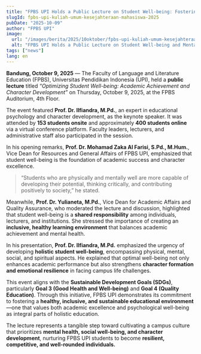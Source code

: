 ```yaml
---
title: "FPBS UPI Holds a Public Lecture on Student Well-being: Fostering Academic Achievement and Sustainable Mental Health"
slugId: fpbs-upi-kuliah-umum-kesejahteraan-mahasiswa-2025
pubDate: "2025-10-09"
author: "FPBS UPI"
image:
  url: "/images/berita/2025/10oktober/fpbs-upi-kuliah-umum-kesejahteraan-mahasiswa-2025.webp"
  alt: "FPBS UPI Holds a Public Lecture on Student Well-being and Mental Health"
tags: ["news"]
lang: en
---
```


**Bandung, October 9, 2025** — The Faculty of Language and Literature Education (FPBS), Universitas Pendidikan Indonesia (UPI), held a **public lecture** titled *“Optimizing Student Well-being: Academic Achievement and Character Development”* on Thursday, October 9, 2025, at the FPBS Auditorium, 4th Floor.  

The event featured **Prof. Dr. Ilfiandra, M.Pd.**, an expert in educational psychology and character development, as the keynote speaker. It was attended by **153 students onsite** and approximately **400 students online** via a virtual conference platform. Faculty leaders, lecturers, and administrative staff also participated in the session.  

In his opening remarks, **Prof. Dr. Mohamad Zaka Al Farisi, S.Pd., M.Hum.**, Vice Dean for Resources and General Affairs of FPBS UPI, emphasized that student well-being is the foundation of academic success and character excellence.  
> “Students who are physically and mentally well are more capable of developing their potential, thinking critically, and contributing positively to society,” he stated.  

Meanwhile, **Prof. Dr. Yulianeta, M.Pd.**, Vice Dean for Academic Affairs and Quality Assurance, who moderated the lecture and discussion, highlighted that student well-being is a **shared responsibility** among individuals, lecturers, and institutions. She stressed the importance of creating an **inclusive, healthy learning environment** that balances academic achievement and mental health.  

In his presentation, **Prof. Dr. Ilfiandra, M.Pd.** emphasized the urgency of developing **holistic student well-being**, encompassing physical, mental, social, and spiritual aspects. He explained that optimal well-being not only enhances academic performance but also strengthens **character formation and emotional resilience** in facing campus life challenges.  

This event aligns with the **Sustainable Development Goals (SDGs)**, particularly **Goal 3 (Good Health and Well-being)** and **Goal 4 (Quality Education)**. Through this initiative, FPBS UPI demonstrates its commitment to fostering a **healthy, inclusive, and sustainable educational environment**—one that values both academic excellence and psychological well-being as integral parts of holistic education.  

The lecture represents a tangible step toward cultivating a campus culture that prioritizes **mental health, social well-being, and character development**, nurturing FPBS UPI students to become **resilient, competitive, and well-rounded individuals.**
